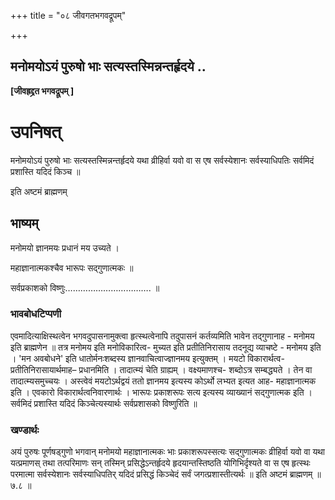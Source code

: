 +++
title = "०८ जीवगतभगवद्रूपम्"

+++


## मनोमयोऽयं पुरुषो भाः सत्यस्तस्मिन्नन्तर्हृदये ..

**\[जीवह्रद्द्रत भगवद्रूपम् \]**

# **उपनिषत्**

मनोमयोऽयं पुरुषो भाः सत्यस्तस्मिन्नन्तर्हृदये यथा व्रीहिर्वा यवो वा स एष सर्वस्येशानः सर्वस्याधिपतिः सर्वमिदं प्रशास्ति यदिदं किञ्च ॥

इति अष्टमं ब्राह्मणम्

## **भाष्यम्**

मनोमयो ज्ञानमयः प्रधानं मय उच्यते ।

महाज्ञानात्मकश्चैव भारूपः सद्गुणात्मकः ॥

सर्वप्रकाशको विष्णुः……………………………. ॥

### **भावबोधटिप्पणी**

एवमादित्याक्षिस्थत्वेन भगवदुपासनामुक्त्वा हृत्स्थत्वेनापि तदुपासनं कर्तव्यमिति भावेन तद्गुणानाह - मनोमय इति ब्राह्मणेन ॥ तत्र मनोमय इति मनोविकारित्व- मुच्यत इति प्रतीतिनिरासाय तदनूद्य व्याचष्टे - मनोमय इति । 'मन अवबोधने' इति धातोर्मनःशब्दस्य ज्ञानवाचित्वाज्ज्ञानमय इत्युक्तम् । मयटो विकारार्थत्व- प्रतीतिनिरासायार्थमाह– प्रधानमिति । तादात्म्यं चेति ग्राह्यम् । वक्ष्यमाणश्च- शब्दोऽत्र सम्बद्ध्यते । तेन वा तादात्म्यसमुच्चयः । अस्त्वेवं मयटोऽर्थद्वयं ततो ज्ञानमय इत्यस्य कोऽर्थो लभ्यत इत्यत आह- महाज्ञानात्मक इति । एवकारो विकारार्थत्वनिवारणार्थः । भारूपः प्रकाशरूपः सत्य इत्यस्य व्याख्यानं सद्गुणात्मक इति । सर्वमिदं प्रशास्ति यदिदं किञ्चेत्यस्यार्थः सर्वप्रशासको विष्णुरिति ॥

### **खण्डार्थः** 

अयं पुरुषः पूर्णषड्गुणो भगवान् मनोमयो महाज्ञानात्मकः भाः प्रकाशरूपस्सत्यः सद्गुणात्मकः व्रीहिर्वा यवो वा यथा यत्प्रमाणस् तथा तत्परिमाणः सन् तस्मिन् प्रसिद्धेऽन्तर्हृदये हृदयान्तस्तिष्ठति योगिभिर्दृश्यते वा स एष हृत्स्थः परमात्मा सर्वस्येशानः सर्वस्याधिपतिर् यदिदं प्रसिद्धं किञ्चेदं सर्वं जगत्प्रशास्तीत्यर्थः ॥ इति अष्टमं ब्राह्मणम् ॥ ७.८ ॥

